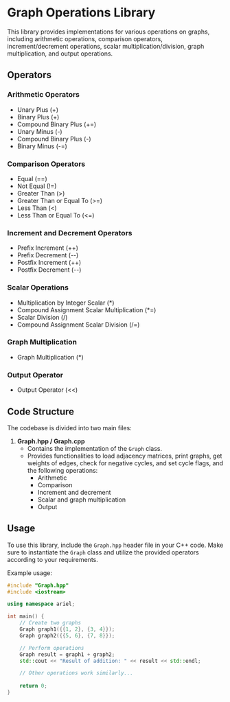 # Graph Operations Library

This library provides implementations for various operations on graphs, including arithmetic operations, comparison operators, increment/decrement operations, scalar multiplication/division, graph multiplication, and output operations. 

## Operators

### Arithmetic Operators

- Unary Plus (+)
- Binary Plus (+)
- Compound Binary Plus (+=)
- Unary Minus (-)
- Compound Binary Plus (-)
- Binary Minus (-=)

### Comparison Operators

- Equal (==)
- Not Equal (!=)
- Greater Than (>)
- Greater Than or Equal To (>=)
- Less Than (<)
- Less Than or Equal To (<=)

### Increment and Decrement Operators

- Prefix Increment (++)
- Prefix Decrement (--)
- Postfix Increment (++)
- Postfix Decrement (--)

### Scalar Operations

- Multiplication by Integer Scalar (*)
- Compound Assignment Scalar Multiplication (*=)
- Scalar Division (/)
- Compound Assignment Scalar Division (/=)

### Graph Multiplication

- Graph Multiplication (*)

### Output Operator

- Output Operator (<<)

## Code Structure

The codebase is divided into two main files:

1. **Graph.hpp / Graph.cpp**
   - Contains the implementation of the `Graph` class.
   - Provides functionalities to load adjacency matrices, print graphs, get weights of edges, check for negative cycles, and set cycle flags, and the following operations:
     - Arithmetic
     - Comparison
     - Increment and decrement
     - Scalar and graph multiplication
     - Output

## Usage

To use this library, include the `Graph.hpp` header file in your C++ code. Make sure to instantiate the `Graph` class and utilize the provided operators according to your requirements.

Example usage:

```cpp
#include "Graph.hpp"
#include <iostream>

using namespace ariel;

int main() {
    // Create two graphs
    Graph graph1({{1, 2}, {3, 4}});
    Graph graph2({{5, 6}, {7, 8}});

    // Perform operations
    Graph result = graph1 + graph2;
    std::cout << "Result of addition: " << result << std::endl;

    // Other operations work similarly...
    
    return 0;
}
